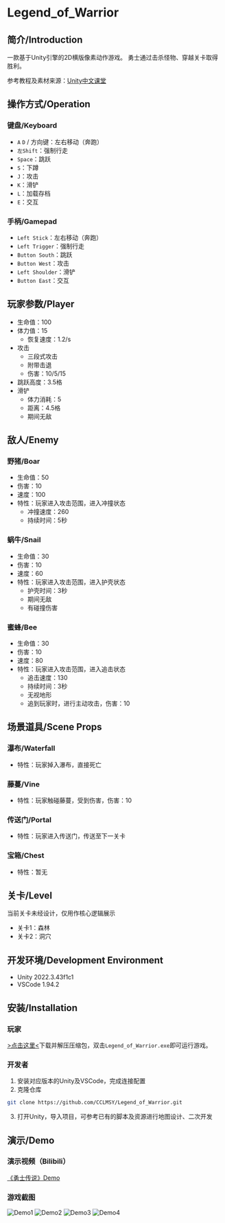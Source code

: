 # Legend_of_Warrior
## 简介/Introduction
一款基于Unity引擎的2D横版像素动作游戏。
勇士通过击杀怪物、穿越关卡取得胜利。

参考教程及素材来源：[Unity中文课堂](https://learn.u3d.cn/tutorial/2DAdventure)

## 操作方式/Operation
### 键盘/Keyboard
- `A` `D` / 方向键：左右移动（奔跑）
- `左Shift`：强制行走
- `Space`：跳跃
- `S`：下蹲
- `J`：攻击
- `K`：滑铲
- `L`：加载存档
- `E`：交互
### 手柄/Gamepad
- `Left Stick`：左右移动（奔跑）
- `Left Trigger`：强制行走
- `Button South`：跳跃
- `Button West`：攻击
- `Left Shoulder`：滑铲
- `Button East`：交互

## 玩家参数/Player
- 生命值：100
- 体力值：15
  - 恢复速度：1.2/s
- 攻击
  - 三段式攻击
  - 附带击退
  - 伤害：10/5/15
- 跳跃高度：3.5格
- 滑铲
  - 体力消耗：5
  - 距离：4.5格
  - 期间无敌

## 敌人/Enemy
### 野猪/Boar
- 生命值：50
- 伤害：10
- 速度：100
- 特性：玩家进入攻击范围，进入冲撞状态
  - 冲撞速度：260
  - 持续时间：5秒
### 蜗牛/Snail
- 生命值：30
- 伤害：10
- 速度：60
- 特性：玩家进入攻击范围，进入护壳状态
  - 护壳时间：3秒
  - 期间无敌
  - 有碰撞伤害
### 蜜蜂/Bee
- 生命值：30
- 伤害：10
- 速度：80
- 特性：玩家进入攻击范围，进入追击状态
  - 追击速度：130
  - 持续时间：3秒
  - 无视地形
  - 追到玩家时，进行主动攻击，伤害：10  

## 场景道具/Scene Props
### 瀑布/Waterfall
- 特性：玩家掉入瀑布，直接死亡
### 藤蔓/Vine
- 特性：玩家触碰藤蔓，受到伤害，伤害：10
### 传送门/Portal
- 特性：玩家进入传送门，传送至下一关卡
### 宝箱/Chest
- 特性：暂无

## 关卡/Level
当前关卡未经设计，仅用作核心逻辑展示
- 关卡1：森林
- 关卡2：洞穴

## 开发环境/Development Environment
- Unity 2022.3.43f1c1
- VSCode 1.94.2

## 安装/Installation
### 玩家
[>点击这里<](https://github.com/CCLMSY/Legend_of_Warrior/releases/download/v1.0/Legend_of_Warrior_Ver1.0.zip)下载并解压压缩包，双击`Legend_of_Warrior.exe`即可运行游戏。
### 开发者
1. 安装对应版本的Unity及VSCode，完成连接配置
2. 克隆仓库
```bash
git clone https://github.com/CCLMSY/Legend_of_Warrior.git
```
3. 打开Unity，导入项目，可参考已有的脚本及资源进行地图设计、二次开发

## 演示/Demo
### 演示视频（Bilibili）
[《勇士传说》Demo](https://www.bilibili.com/video/BV19zyNYoEQR)

### 游戏截图
![Demo1](/DemoImg/Demo1.png)
![Demo2](/DemoImg/Demo2.png)
![Demo3](/DemoImg/Demo3.png)
![Demo4](/DemoImg/Demo4.png)
